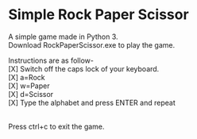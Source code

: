 <h1> Simple Rock Paper Scissor </h1>

A simple game made in Python 3.<br>
Download RockPaperScissor.exe to play the game.

Instructions are as follow-<br>
[X] Switch off the caps lock of your keyboard.<br>
[X] a=Rock<br>
[X] w=Paper<br>
[X] d=Scissor<br>
[X] Type the alphabet and press ENTER and repeat<br><br>

Press ctrl+c to exit the game.

